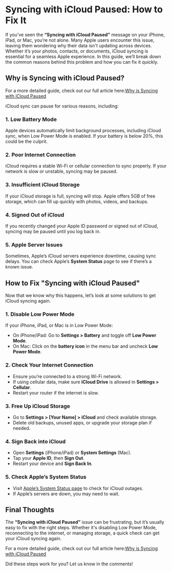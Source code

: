 # Syncing with iCloud Paused: How to Fix It

If you’ve seen the **“Syncing with iCloud Paused”** message on your iPhone, iPad, or Mac, you’re not alone. Many Apple users encounter this issue, leaving them wondering why their data isn't updating across devices. Whether it’s your photos, contacts, or documents, iCloud syncing is essential for a seamless Apple experience. In this guide, we’ll break down the common reasons behind this problem and how you can fix it quickly.

## Why is Syncing with iCloud Paused?

For a more detailed guide, check out our full article here:[Why is Syncing with iCloud Paused](https://naxbay.com/blog/articles/why-is-syncing-with-icloud-paused-and-how-to-fix-now)


iCloud sync can pause for various reasons, including:

### 1. **Low Battery Mode**
Apple devices automatically limit background processes, including iCloud sync, when Low Power Mode is enabled. If your battery is below 20%, this could be the culprit.

### 2. **Poor Internet Connection**
iCloud requires a stable Wi-Fi or cellular connection to sync properly. If your network is slow or unstable, syncing may be paused.

### 3. **Insufficient iCloud Storage**
If your iCloud storage is full, syncing will stop. Apple offers 5GB of free storage, which can fill up quickly with photos, videos, and backups.

### 4. **Signed Out of iCloud**
If you recently changed your Apple ID password or signed out of iCloud, syncing may be paused until you log back in.

### 5. **Apple Server Issues**
Sometimes, Apple’s iCloud servers experience downtime, causing sync delays. You can check Apple’s **System Status** page to see if there’s a known issue.

## How to Fix "Syncing with iCloud Paused"

Now that we know why this happens, let’s look at some solutions to get iCloud syncing again.

### 1. **Disable Low Power Mode**
If your iPhone, iPad, or Mac is in Low Power Mode:
- On iPhone/iPad: Go to **Settings > Battery** and toggle off **Low Power Mode**.
- On Mac: Click on the **battery icon** in the menu bar and uncheck **Low Power Mode**.

### 2. **Check Your Internet Connection**
- Ensure you’re connected to a strong Wi-Fi network.
- If using cellular data, make sure **iCloud Drive** is allowed in **Settings > Cellular**.
- Restart your router if the internet is slow.

### 3. **Free Up iCloud Storage**
- Go to **Settings > [Your Name] > iCloud** and check available storage.
- Delete old backups, unused apps, or upgrade your storage plan if needed.

### 4. **Sign Back into iCloud**
- Open **Settings** (iPhone/iPad) or **System Settings** (Mac).
- Tap your **Apple ID**, then **Sign Out**.
- Restart your device and **Sign Back In**.

### 5. **Check Apple’s System Status**
- Visit [Apple’s System Status page](https://www.apple.com/support/systemstatus/) to check for iCloud outages.
- If Apple’s servers are down, you may need to wait.

## Final Thoughts

The **“Syncing with iCloud Paused”** issue can be frustrating, but it’s usually easy to fix with the right steps. Whether it's disabling Low Power Mode, reconnecting to the internet, or managing storage, a quick check can get your iCloud syncing again.

For a more detailed guide, check out our full article here:[Why is Syncing with iCloud Paused](https://naxbay.com/blog/articles/why-is-syncing-with-icloud-paused-and-how-to-fix-now)

Did these steps work for you? Let us know in the comments!
